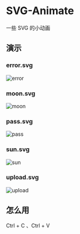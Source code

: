# SVG-Animate
一些 SVG 的小动画

## 演示
### error.svg
![error](https://user-images.githubusercontent.com/54354339/145680215-25341793-26fd-42e1-a32d-d8011cc58044.gif)

### moon.svg
![moon](https://user-images.githubusercontent.com/54354339/145680335-81d10c74-dd1e-49e5-bf71-51ce10757abb.gif)

### pass.svg
![pass](https://user-images.githubusercontent.com/54354339/145680410-634b39e4-63d6-4f9f-9dbf-3f34e972cc9f.gif)

### sun.svg
![sun](https://user-images.githubusercontent.com/54354339/145680448-487fd49d-bbc0-471d-a8a8-c010c6f448a1.gif)

### upload.svg
![upload](https://user-images.githubusercontent.com/54354339/145680500-5e5c8b46-faf1-41d1-bf49-247eaa64aacf.gif)

## 怎么用
Ctrl + C 、Ctrl + V
